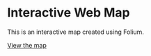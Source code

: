# Interactive Web Map

This is an interactive map created using Folium.

[View the map](nj_dispensaries_map.html)
